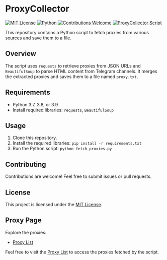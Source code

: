 # ProxyCollector

[![MIT License](https://img.shields.io/badge/license-MIT-blue.svg)](https://opensource.org/licenses/MIT)
[![Python](https://img.shields.io/badge/python-3.7%20%7C%203.8%20%7C%203.9-blue)](https://www.python.org/downloads/)
[![Contributions Welcome](https://img.shields.io/badge/contributions-welcome-brightgreen.svg?style=flat)](https://github.com/MhdiTaheri/ProxyCollector/issues)
[![ProxyCollector Script](https://github.com/MhdiTaheri/ProxyCollector/actions/workflows/python_script.yml/badge.svg)](https://github.com/MhdiTaheri/ProxyCollector/actions/workflows/python_script.yml)

This repository contains a Python script to fetch proxies from various sources and save them to a file.

## Overview

The script uses `requests` to retrieve proxies from JSON URLs and `BeautifulSoup` to parse HTML content from Telegram channels. It merges the extracted proxies and saves them to a file named `proxy.txt`.

## Requirements

- Python 3.7, 3.8, or 3.9
- Install required libraries: `requests`, `BeautifulSoup`

## Usage

1. Clone this repository.
2. Install the required libraries: `pip install -r requirements.txt`
3. Run the Python script: `python fetch_proxies.py`

## Contributing

Contributions are welcome! Feel free to submit issues or pull requests.

## License

This project is licensed under the [MIT License](LICENSE).

## Proxy Page

Explore the proxies:
- [Proxy List](proxy.txt)

Feel free to visit the [Proxy List](proxy.txt) to access the proxies fetched by the script.
